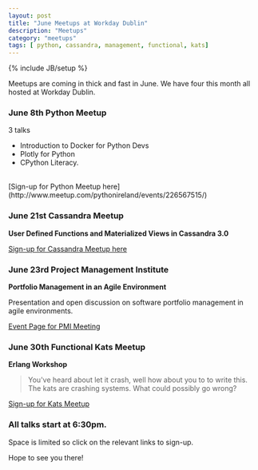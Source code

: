 ```yaml
---
layout: post
title: "June Meetups at Workday Dublin"
description: "Meetups"
category: "meetups"
tags: [ python, cassandra, management, functional, kats]
---
```

{% include JB/setup %}

Meetups are coming in thick and fast in June. We have four this month all hosted at Workday Dublin. 

### June 8th Python Meetup

3 talks 

+ Introduction to Docker for Python Devs
+ Plotly for Python
+ CPython Literacy.
  
<br/>
[Sign-up for Python Meetup here](http://www.meetup.com/pythonireland/events/226567515/) 

### June 21st Cassandra Meetup 

**User Defined Functions and Materialized Views in Cassandra 3.0**

[Sign-up for Cassandra Meetup here](http://www.meetup.com/Dublin-Cassandra-Users/events/231171356/)

### June 23rd Project Management Institute 

**Portfolio Management in an Agile Environment**

Presentation and open discussion on software portfolio management in agile environments. 

[Event Page for PMI Meeting](http://www.pmi-ireland.org/index.php/event-details/385-workday-hosted-event-june-23rd)

### June 30th Functional Kats Meetup

**Erlang Workshop**

> You've heard about let it crash, well how about you to to write this. The kats are crashing systems. What could possibly go wrong? 

[Sign-up for Kats Meetup](http://www.meetup.com/FunctionalKats/events/231716100/)

### All talks start at 6:30pm.  
Space is limited so click on the relevant links to sign-up. 

Hope to see you there!
 


